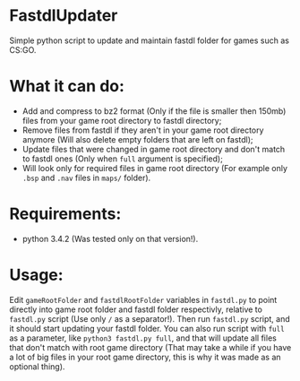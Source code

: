# FastdlUpdater
Simple python script to update and maintain fastdl folder for games such as CS:GO.

# What it can do:
* Add and compress to bz2 format (Only if the file is smaller then 150mb) files from your game root directory to fastdl directory;
* Remove files from fastdl if they aren't in your game root directory anymore (Will also delete empty folders that are left on fastdl);
* Update files that were changed in game root directory and don't match to fastdl ones (Only when ``full`` argument is specified);
* Will look only for required files in game root directory (For example only ``.bsp`` and ``.nav`` files in ``maps/`` folder).

# Requirements:
* python 3.4.2 (Was tested only on that version!).

# Usage:
Edit ``gameRootFolder`` and ``fastdlRootFolder`` variables in ``fastdl.py`` to point directly into game root folder and fastdl folder respectivly, relative to ``fastdl.py`` script (Use only ``/`` as a separator!). Then run ``fastdl.py`` script, and it should start updating your fastdl folder. You can also run script with ``full`` as a parameter, like ``python3 fastdl.py full``, and that will update all files that don't match with root game directory (That may take a while if you have a lot of big files in your root game directory, this is why it was made as an optional thing).
